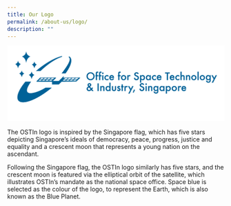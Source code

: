 ```yaml
---
title: Our Logo
permalink: /about-us/logo/
description: ""
---
```


![OSTIn Logo](/images/OSTIn-Signature-09.png)

The OSTIn logo is inspired by the Singapore flag, which has five stars depicting Singapore’s ideals of democracy, peace, progress, justice and equality and a crescent moon that represents a young nation on the ascendant. 

Following the Singapore flag, the OSTIn logo similarly has five stars, and the crescent moon is featured via the elliptical orbit of the satellite, which illustrates OSTIn’s mandate as the national space office. Space blue is selected as the colour of the logo, to represent the Earth, which is also known as the Blue Planet.